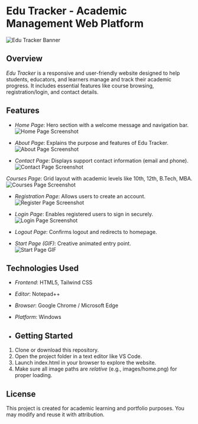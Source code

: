 # Edu Tracker - Academic Management Web Platform

![Edu Tracker Banner](images/banner.gif)

## Overview

*Edu Tracker* is a responsive and user-friendly website designed to help students, educators, and learners manage and track their academic progress. It includes essential features like course browsing, registration/login, and contact details.

## Features

- *Home Page*: Hero section with a welcome message and navigation bar.  
  ![Home Page Screenshot](images/home.png)

- *About Page*: Explains the purpose and features of Edu Tracker.  
  ![About Page Screenshot](images/about.png)

- *Contact Page*: Displays support contact information (email and phone).  
  ![Contact Page Screenshot](images/contact.png)

*Courses Page*: Grid layout with academic levels like 10th, 12th, B.Tech, MBA.  
  ![Courses Page Screenshot](images/courses.png)

- *Registration Page*: Allows users to create an account.  
  ![Register Page Screenshot](images/register.png)

- *Login Page*: Enables registered users to sign in securely.  
  ![Login Page Screenshot](images/login.png)

- *Logout Page*: Confirms logout and redirects to homepage.

- *Start Page (GIF)*: Creative animated entry point.  
  ![Start Page GIF](images/start.gif)

## Technologies Used

- *Frontend*: HTML5, Tailwind CSS  
- *Editor*: Notepad++  
- *Browser*: Google Chrome / Microsoft Edge  
- *Platform*: Windows

- ## Getting Started

1. Clone or download this repository.
2. Open the project folder in a text editor like VS Code.
3. Launch index.html in your browser to explore the website.
4. Make sure all image paths are *relative* (e.g., images/home.png) for proper loading.

## License

This project is created for academic learning and portfolio purposes. You may modify and reuse it with attribution.


